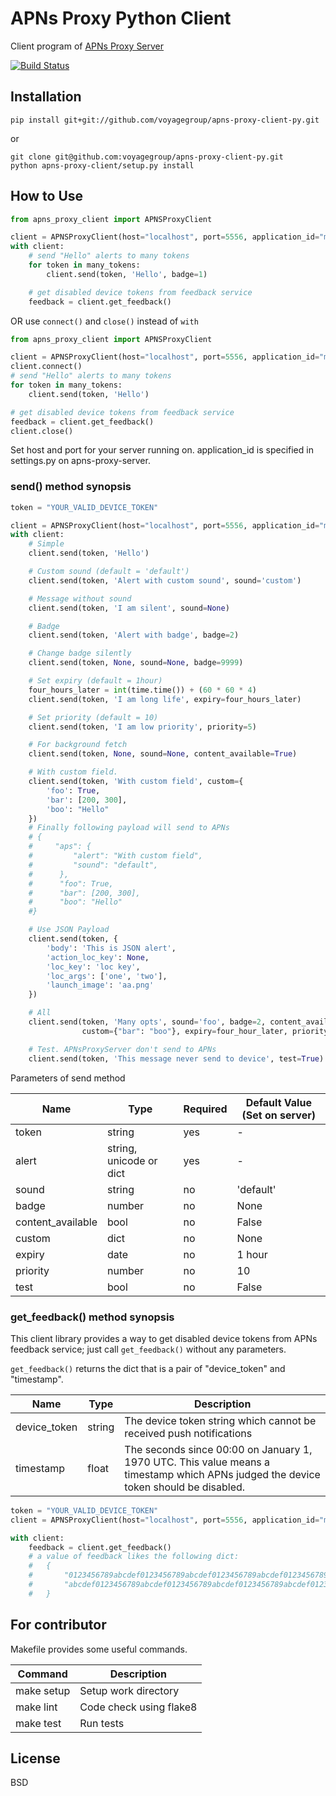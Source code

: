 # APNs Proxy Python Client

Client program of [APNs Proxy Server](https://github.com/voyagegroup/apns-proxy-server)

[![Build Status](https://travis-ci.org/voyagegroup/apns-proxy-client-py.png?branch=master)](https://travis-ci.org/voyagegroup/apns-proxy-client-py)

## Installation

```
pip install git+git://github.com/voyagegroup/apns-proxy-client-py.git
```

or

```
git clone git@github.com:voyagegroup/apns-proxy-client-py.git
python apns-proxy-client/setup.py install
```

## How to Use

```python
from apns_proxy_client import APNSProxyClient

client = APNSProxyClient(host="localhost", port=5556, application_id="myapp")
with client:
    # send "Hello" alerts to many tokens
    for token in many_tokens:
        client.send(token, 'Hello', badge=1)

    # get disabled device tokens from feedback service
    feedback = client.get_feedback()
```

OR use ```connect()``` and ```close()``` instead of ```with```

```python
from apns_proxy_client import APNSProxyClient

client = APNSProxyClient(host="localhost", port=5556, application_id="myapp")
client.connect()
# send "Hello" alerts to many tokens
for token in many_tokens:
    client.send(token, 'Hello')

# get disabled device tokens from feedback service
feedback = client.get_feedback()
client.close()
```

Set host and port for your server running on. application_id is specified in settings.py on apns-proxy-server.

### send() method synopsis

```python
token = "YOUR_VALID_DEVICE_TOKEN"

client = APNSProxyClient(host="localhost", port=5556, application_id="myapp")
with client:
    # Simple
    client.send(token, 'Hello')

    # Custom sound (default = 'default')
    client.send(token, 'Alert with custom sound', sound='custom')

    # Message without sound
    client.send(token, 'I am silent', sound=None)

    # Badge
    client.send(token, 'Alert with badge', badge=2)

    # Change badge silently
    client.send(token, None, sound=None, badge=9999)

    # Set expiry (default = 1hour)
    four_hours_later = int(time.time()) + (60 * 60 * 4)
    client.send(token, 'I am long life', expiry=four_hours_later)

    # Set priority (default = 10)
    client.send(token, 'I am low priority', priority=5)

    # For background fetch
    client.send(token, None, sound=None, content_available=True)

    # With custom field.
    client.send(token, 'With custom field', custom={
        'foo': True,
        'bar': [200, 300],
        'boo': "Hello"
    })
    # Finally following payload will send to APNs
    # {
    #     "aps": {
    #         "alert": "With custom field",
    #         "sound": "default",
    #      },
    #      "foo": True,
    #      "bar": [200, 300],
    #      "boo": "Hello"
    #}

    # Use JSON Payload
    client.send(token, {
        'body': 'This is JSON alert',
        'action_loc_key': None,
        'loc_key': 'loc key',
        'loc_args': ['one', 'two'],
        'launch_image': 'aa.png'
    })

    # All
    client.send(token, 'Many opts', sound='foo', badge=2, content_available=True,
                custom={"bar": "boo"}, expiry=four_hour_later, priority=5)

    # Test. APNsProxyServer don't send to APNs
    client.send(token, 'This message never send to device', test=True)
```

Parameters of send method

Name | Type | Required | Default Value (Set on server)
--- | --- | --- | ---
token | string | yes | -
alert | string, unicode or dict | yes | -
sound | string | no | 'default'
badge | number | no | None
content_available | bool | no | False
custom | dict | no | None
expiry | date | no | 1 hour
priority | number | no | 10
test | bool | no | False

### get_feedback() method synopsis

This client library provides a way to get disabled device tokens from APNs feedback service; just call `get_feedback()` without any parameters.

`get_feedback()` returns the dict that is a pair of "device_token" and "timestamp".

Name | Type | Description
--- | --- | ---
device_token | string | The device token string which cannot be received push notifications
timestamp | float | The seconds since 00:00 on January 1, 1970 UTC. This value means a timestamp which APNs judged the device token should be disabled.

```python
token = "YOUR_VALID_DEVICE_TOKEN"
client = APNSProxyClient(host="localhost", port=5556, application_id="myapp")

with client:
    feedback = client.get_feedback()
    # a value of feedback likes the following dict:
    #   {
    #       "0123456789abcdef0123456789abcdef0123456789abcdef0123456789abcdef": 1399442843.0,  # device_token : unix timestamp
    #       "abcdef0123456789abcdef0123456789abcdef0123456789abcdef0123456789": 1399442892.0,
    #   }
```

## For contributor

Makefile provides some useful commands.

Command | Description
--- | ---
make setup | Setup work directory
make lint | Code check using flake8
make test | Run tests

## License

BSD

